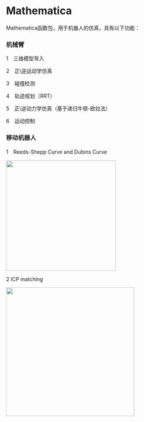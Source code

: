 # Mathematica
  Mathematica函数包，用于机器人的仿真，具有以下功能：

### 机械臂

1　三维模型导入

2　正\逆运动学仿真

3　碰撞检测

4　轨迹规划（RRT）

5　正\逆动力学仿真（基于递归牛顿-欧拉法）

6　运动控制

### 移动机器人

1　Reeds-Shepp Curve and Dubins Curve

<img src="https://raw.githubusercontent.com/robinvista/Mathematica/master/gif/5-1.gif" height="300" />

2  ICP matching

<img src="https://github.com/robinvista/Mathematica/blob/master/gif/2.gif" height="350" />

